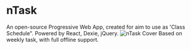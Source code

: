 # nTask
An open-source Progressive Web App, created for aim to use as 'Class Schedule". Powered by React, Dexie, jQuery.
![nTask Cover](https://raw.githubusercontent.com/aomkirby123/nTask/master/screenshot/cover.min.jpg)
Based on weekly task, with full offline support.

